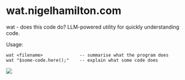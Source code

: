 # wat.nigelhamilton.com

wat - does this code do? LLM-powered utility for quickly understanding code.

Usage:

    wat <filename>              -- summarise what the program does
    wat "$some-code.here();"    -- explain what some code does

![](images/demo.gif?raw=true)
